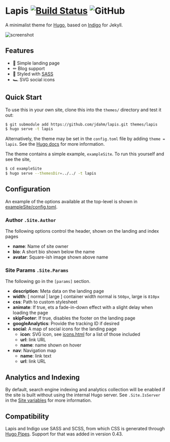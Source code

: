 # Lapis [![Build Status](https://travis-ci.org/jdahm/lapis.svg?branch=master)](https://travis-ci.org/jdahm/lapis) ![GitHub](https://img.shields.io/github/license/mashape/apistatus.svg)

A minimalist theme for [Hugo](https://gohugo.io), based on
[Indigo](https://github.com/sergiokopplin/indigo) for Jekyll.

![screenshot](https://github.com/jdahm/lapis/blob/master/images/screenshot.png)

## Features

- 🛬 Simple landing page
- ✏ Blog support
- 🎨 Styled with [SASS](https://sass-lang.com)
- 🏎 SVG social icons

## Quick Start

To use this in your own site, clone this into the `themes/` directory and test it out:

``` bash
$ git submodule add https://github.com/jdahm/lapis.git themes/lapis
$ hugo serve -t lapis
```

Alternatively, the theme may be set in the `config.toml` file by adding `theme = lapis`. See the [Hugo docs](https://gohugo.io/themes/) for more information.

The theme contains a simple example, `exampleSite`. To run this yourself and see the site,

```bash
$ cd exampleSite
$ hugo serve --themesDir=../../ -t lapis
```

## Configuration

An example of the options available at the top-level is shown in [exampleSite/config.toml](https://github.com/jdahm/lapis/blob/master/exampleSite/config.toml).

### Author `.Site.Author`
The following options control the header, shown on the landing and index pages

- **name**: Name of site owner
- **bio**: A short bio shown below the name
- **avatar**: Square-ish image shown above name

### Site Params `.Site.Params`
The following go in the `[params]` section.

- **description**: Meta data on the landing page
- **width**: [ normal | large ] container width normal is `560px`, large is `810px`
- **css**: Path to custom stylesheet
- **animate**: If true, ets a fade-in-down effect with a slight delay when loading the page
- **skipFooter**: If true, disables the footer on the landing page
- **googleAnalytics**: Provide the tracking ID if desired
- **social**: A map of social icons for the landing page
  - **icon**: SVG icon, see [icons.html](https://github.com/jdahm/lapis/blob/master/layouts/partials/icons.HTML) for a list of those included
  - **url**: link URL
  - **name**: name shown on hover
- **nav**: Navigation map
  - **name**: link text
  - **url**: link URL

## Analytics and Indexing

By default, search engine indexing and analytics collection will be enabled if the site is built without using the internal Hugo server. See `.Site.IsServer` in the [Site variables](https://gohugo.io/variables/site/) for more information.

## Compatibility

Lapis and Indigo use SASS and SCSS, from which CSS is generated through [Hugo Pipes](https://gohugo.io/hugo-pipes/introduction/). Support for that was added in version 0.43.

